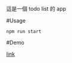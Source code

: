 這是一個 todo list 的 app

#Usage

```
npm run start
```

#Demo

[link](https://dereg666.github.io/TodoListApp/)